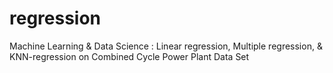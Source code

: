 # regression
Machine Learning &amp; Data Science : Linear regression, Multiple regression, &amp; KNN-regression on Combined Cycle Power Plant Data Set
